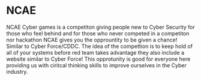 # NCAE
NCAE Cyber games is a competiton giving people new to Cyber Security for those who feel behind and for those who never competed in a competiton nor hackathon NCAE gives you the opprountity to be given a chance! Similar to Cyber Force/CDDC. The idea of the compettion is to keep hold of all of your systems before red team takes advantage they also include a website similar to Cyber Force! This opprotunity is good for everyone here providing us with ciritcal thinking skills to improve ourselves in the Cyber industry.

